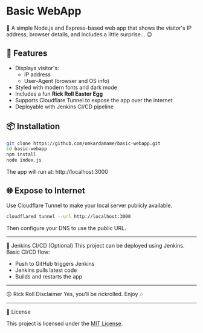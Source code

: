 # Basic WebApp

🚀 A simple Node.js and Express-based web app that shows the visitor's IP address, browser details, and includes a little surprise... 😉

## 🔧 Features

- Displays visitor's:
  - IP address
  - User-Agent (browser and OS info)
- Styled with modern fonts and dark mode
- Includes a fun **Rick Roll Easter Egg**
- Supports Cloudflare Tunnel to expose the app over the internet
- Deployable with Jenkins CI/CD pipeline

## 📦 Installation

```bash
git clone https://github.com/omkardamame/basic-webapp.git
cd basic-webapp
npm install
node index.js
```

The app will run at: http://localhost:3000

## 🌐 Expose to Internet

Use Cloudflare Tunnel to make your local server publicly available.

```bash
cloudflared tunnel --url http://localhost:3000
```

Then configure your DNS to use the public URL.

---

🤖 Jenkins CI/CD (Optional)
This project can be deployed using Jenkins. Basic CI/CD flow:

- Push to GitHub triggers Jenkins
- Jenkins pulls latest code
- Builds and restarts the app

---

🙃 Rick Roll Disclaimer
Yes, you’ll be rickrolled. Enjoy 🎶

---

🧾 License

This project is licensed under the [MIT License](LICENSE).
